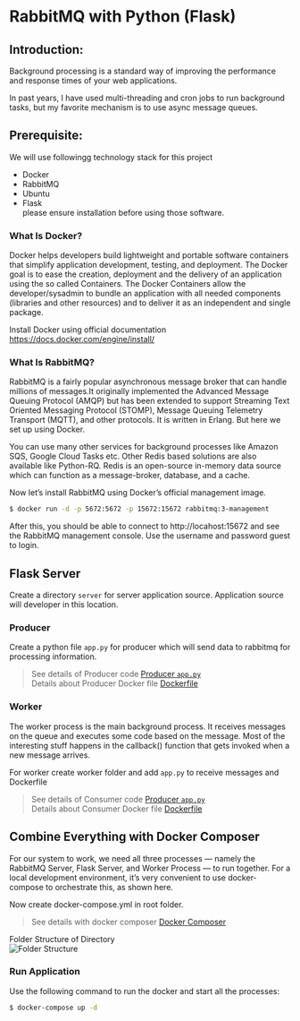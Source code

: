 # RabbitMQ with Python (Flask)

## Introduction:
Background processing is a standard way of improving the performance and response times of your web applications.

In past years, I have used multi-threading and cron jobs to run background tasks, but my favorite mechanism is to use async message queues.

## Prerequisite:
We will use followingg technology stack for this project
* Docker
* RabbitMQ
* Ubuntu
* Flask  
please ensure installation before using those software.

### What Is Docker?

Docker helps developers build lightweight and portable software containers that simplify application development, testing, and deployment. The Docker goal is to ease the creation, deployment and the delivery of an application using the so called Containers. The Docker Containers allow the developer/sysadmin to bundle an application with all needed components (libraries and other resources) and to deliver it as an independent and single package.

Install Docker using official documentation https://docs.docker.com/engine/install/
 
### What Is RabbitMQ?
RabbitMQ is a fairly popular asynchronous message broker that can handle millions of messages.It originally implemented the Advanced Message Queuing Protocol (AMQP) but has been extended to support Streaming Text Oriented Messaging Protocol (STOMP), Message Queuing Telemetry Transport (MQTT), and other protocols. It is written in Erlang. But here we set up using Docker.

You can use many other services for background processes like Amazon SQS, Google Cloud Tasks etc. Other Redis based solutions are also available like Python-RQ. Redis is an open-source in-memory data source which can function as a message-broker, database, and a cache.

Now let’s install RabbitMQ using Docker’s official management image.

```bash
$ docker run -d -p 5672:5672 -p 15672:15672 rabbitmq:3-management
```
After this, you should be able to connect to http://locahost:15672 and see the RabbitMQ management console. Use the username and password guest to login.


## Flask Server
Create a directory `server` for server application source. Application source will developer in this location.

### Producer
Create a python file `app.py` for producer which will send data to rabbitmq for processing information.
> See details of Producer code [Producer `app.py`](server/app.py)  
> Details about Producer Docker file [Dockerfile](server/Dockerfile)

### Worker

The worker process is the main background process. It receives messages on the queue and executes some code based on the message. Most of the interesting stuff happens in the callback() function that gets invoked when a new message arrives.

For worker create worker folder and add `app.py` to receive messages and Dockerfile

> See details of Consumer code [Producer `app.py`](worker/app.py)  
> Details about Consumer Docker file [Dockerfile](worker/Dockerfile)

## Combine Everything with Docker Composer

For our system to work, we need all three processes — namely the RabbitMQ Server, Flask Server, and Worker Process — to run together. For a local development environment, it’s very convenient to use docker-compose to orchestrate this, as shown here.

Now create docker-compose.yml in root folder.

> See details with docker composer [Docker Composer](docker-compose.yaml)

Folder Structure of Directory  
![Folder Structure](img/structure.png)

### Run Application

Use the following command to run the docker and start all the processes:

```bash
$ docker-compose up -d
```

